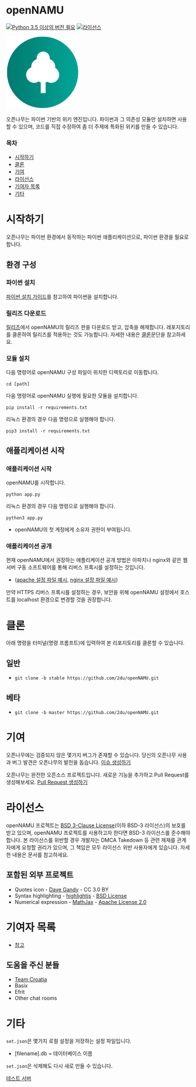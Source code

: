 openNAMU
====
[![Python 3.5 이상의 버전 필요](https://img.shields.io/badge/python-3.5%20or%20higher-blue.svg)](https://python.org)
[![라이선스](https://img.shields.io/badge/license-BSD%203--Clause-lightgrey.svg)](./LICENSE)

![](./logo.png)

오픈나무는 파이썬 기반의 위키 엔진입니다. 파이썬과 그 의존성 모듈만 설치하면 사용할 수 있으며, 코드를 직접 수정하여 좀 더 주제에 특화된 위키를 만들 수 있습니다.

### 목차
 * [시작하기](#시작하기)
 * [클론](#클론)
 * [기여](#기여)
 * [라이선스](#라이선스)
 * [기여자 목록](#기여자-목록)
 * [기타](#기타)

# 시작하기
오픈나무는 파이썬 환경에서 동작하는 파이썬 애플리케이션으로, 파이썬 환경을 필요로 합니다.

## 환경 구성
### 파이썬 설치
[파이썬 설치 가이드](https://github.com/404-sdok/how-to-python/blob/master/0.md)를 참고하여 파이썬을 설치합니다.

### 릴리즈 다운로드
[릴리즈](https://github.com/2du/openNAMU/releases)에서 openNAMU의 릴리즈 판을 다운로드 받고, 압축을 해제합니다. 레포지토리를 클론하여 릴리즈를 적용하는 것도 가능합니다. 자세한 내용은 [클론](#클론)문단을 참고하세요.

### 모듈 설치
다음 명령어로 openNAMU 구성 파일이 위치한 디렉토리로 이동합니다.
```
cd [path]
```


다음 명령어로 openNAMU 실행에 필요한 모듈을 설치합니다.
```
pip install -r requirements.txt
```
리눅스 환경의 경우 다음 명령으로 실행해야 합니다.
```
pip3 install -r requirements.txt
```
## 애플리케이션 시작
### 애플리케이션 시작
openNAMU를 시작합니다.
```
python app.py
```
리눅스 환경의 경우 다음 명령으로 실행해야 합니다.
```
python3 app.py
```

* openNAMU의 첫 계정에게 소유자 권한이 부여됩니다.

### 애플리케이션 공개
현재 openNAMU에서 권장하는 애플리케이션 공개 방법은 아파치나 nginx와 같은 웹 서버 구동 소프트웨어를 통해 리버스 프록시를 설정하는 것입니다.

* ([apache 설정 파일 예시](./conf_example/apache/), [nginx 설정 파일 예시](./conf_example/nginx.conf))

만약 HTTPS 리버스 프록시를 설정하는 경우, 보안을 위해 openNAMU 설정에서 호스트를 localhost 환경으로 변경할 것을 권장합니다.


# 클론
아래 명령을 터미널(명령 프롬프트)에 입력하여 본 리포지토리를 클론할 수 있습니다.
## 일반
 * `git clone -b stable https://github.com/2du/openNAMU.git`

## 베타
 * `git clone -b master https://github.com/2du/openNAMU.git`

# 기여
오픈나무에는 검증되지 않은 몇가지 버그가 존재할 수 있습니다. 당신의 오픈나무 사용과 버그 발견은 오픈나무의 발전을 돕습니다.
[이슈 생성하기](https://github.com/2du/openNAMU/issues/new)

오픈나무는 완전한 오픈소스 프로젝트입니다. 새로운 기능을 추가하고 Pull Request를 생성해보세요.
[Pull Request 생성하기](https://github.com/2du/openNAMU/compare)

# 라이선스
openNAMU 프로젝트는 [BSD 3-Clause License](./LICENSE)(이하 BSD-3 라이선스)의 보호를 받고 있으며, openNAMU 프로젝트를 사용하고자 한다면 BSD-3 라이선스를 준수해야 합니다. 본 라이선스를 위반할 경우 개발자는 DMCA Takedown 등 관련 제재를 관계자에게 요청할 권리가 있으며, 그 책임은 모두 라이선스 위반 사용자에게 있습니다. 자세한 내용은 문서를 참고하세요.

## 포함된 외부 프로젝트
 * Quotes icon - [Dave Gandy](http://www.flaticon.com/free-icon/quote-left_25672) - CC 3.0 BY
 * Syntax highlighting - [highlightjs](https://highlightjs.org/) - [BSD License](https://github.com/highlightjs/highlight.js/blob/master/LICENSE)
 * Numerical expression - [MathJax](https://www.mathjax.org/) - [Apache License 2.0](https://github.com/mathjax/MathJax/blob/master/LICENSE)

# 기여자 목록
 * [참고](https://github.com/2DU/openNAMU/graphs/contributors)

## 도움을 주신 분들
 * [Team Croatia](https://github.com/TeamCroatia)
 * Basix
 * Efrit
 * Other chat rooms

# 기타
`set.json`은 몇가지 로컬 설정을 저장하는 설정 파일입니다.
 * [filename].db = 데이터베이스 이름

`set.json`은 삭제해도 다시 새로 만들 수 있습니다.

[테스트 서버](http://namu.ml/)
